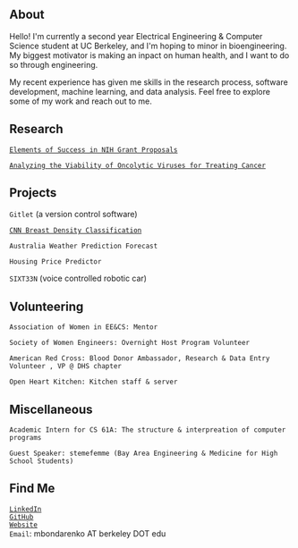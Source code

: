 ## About
Hello! I'm currently a second year Electrical Engineering & Computer Science student at UC Berkeley, and I'm hoping to minor in bioengineering. My biggest motivator is making an inpact on human health, and I want to do so through engineering. 

My recent experience has given me skills in the research process, software development, machine learning, and data analysis. Feel free to explore some of my work and reach out to me.


## Research
[`Elements of Success in NIH Grant Proposals`](http://discourseconventions.weebly.com/uploads/8/5/7/3/85737014/bondarenko_masha_validating_a_resource_for_the_specific_aims_section_in_nih_grant_proposals.pdf)

[`Analyzing the Viability of Oncolytic Viruses for Treating Cancer`](https://drive.google.com/file/d/1vdvKwhtjsrpzdg94_CK4Hm9Etubb0wIc/view?usp=sharing)

## Projects
`Gitlet` (a version control software)

[`CNN Breast Density Classification`](https://github.com/froghop/2DBreastDensityConvNet)

`Australia Weather Prediction Forecast`

`Housing Price Predictor`

`SIXT33N` (voice controlled robotic car)

## Volunteering
`Association of Women in EE&CS: Mentor`

`Society of Women Engineers: Overnight Host Program Volunteer`

`American Red Cross: Blood Donor Ambassador, Research & Data Entry Volunteer , VP @ DHS chapter`

`Open Heart Kitchen: Kitchen staff & server`


## Miscellaneous
`Academic Intern for CS 61A: The structure & interpreation of computer programs`

`Guest Speaker: stemefemme (Bay Area Engineering & Medicine for High School Students)`

## Find Me
[`LinkedIn`](https://www.linkedin.com/in/mashabondarenko/)  
[`GitHub`](https://github.com/froghop)  
[`Website`](https://froghop.github.io)  
`Email`: mbondarenko AT berkeley DOT edu  
